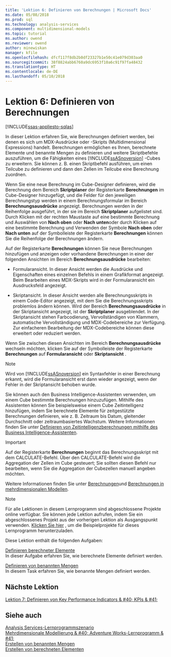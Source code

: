 ```yaml
---
title: 'Lektion 6: Definieren von Berechnungen | Microsoft Docs'
ms.date: 05/08/2018
ms.prod: sql
ms.technology: analysis-services
ms.component: multidimensional-models
ms.topic: tutorial
ms.author: owend
ms.reviewer: owend
author: minewiskan
manager: kfile
ms.openlocfilehash: dfcf117f8db2b0df23327b1e50c41e079d303aa0
ms.sourcegitcommit: 38f8824abb6760a9dc6953f10a6c91f97fa48432
ms.translationtype: HT
ms.contentlocale: de-DE
ms.lasthandoff: 05/10/2018
---
```

# <a name="lesson-6-defining-calculations"></a>Lektion 6: Definieren von Berechnungen
[!INCLUDE[ssas-appliesto-sqlas](../includes/ssas-appliesto-sqlas.md)]

In dieser Lektion erfahren Sie, wie Berechnungen definiert werden, bei denen es sich um MDX-Ausdrücke oder -Skripts (Multidimensional Expressions) handelt. Berechnungen ermöglichen es Ihnen, berechnete Elemente und benannte Mengen zu definieren und weitere Skriptbefehle auszuführen, um die Fähigkeiten eines [!INCLUDE[ssASnoversion](../includes/ssasnoversion-md.md)] -Cubes zu erweitern. Sie können z. B. einen Skriptbefehl ausführen, um einen Teilcube zu definieren und dann den Zellen im Teilcube eine Berechnung zuordnen.  
  
Wenn Sie eine neue Berechnung im Cube-Designer definieren, wird die Berechnung dem Bereich **Skriptplaner** der Registerkarte **Berechnungen** im Cube-Designer hinzugefügt, und die Felder für den jeweiligen Berechnungstyp werden in einem Berechnungsformular im Bereich **Berechnungsausdrücke** angezeigt. Berechnungen werden in der Reihenfolge ausgeführt, in der sie im Bereich **Skriptplaner** aufgelistet sind. Durch Klicken mit der rechten Maustaste auf eine bestimmte Berechnung und Auswählen von **Nach oben** oder **Nach unten**oder durch Klicken auf eine bestimmte Berechnung und Verwenden der Symbole **Nach oben** oder **Nach unten** auf der Symbolleiste der Registerkarte **Berechnungen** können Sie die Reihenfolge der Berechnungen ändern.  
  
Auf der Registerkarte **Berechnungen** können Sie neue Berechnungen hinzufügen und anzeigen oder vorhandene Berechnungen in einer der folgenden Ansichten im Bereich **Berechnungsausdrücke** bearbeiten:  
  
-   Formularansicht. In dieser Ansicht werden die Ausdrücke und Eigenschaften eines einzelnen Befehls in einem Grafikformat angezeigt. Beim Bearbeiten eines MDX-Skripts wird in der Formularansicht ein Ausdrucksfeld angezeigt.  
  
-   Skriptansicht. In dieser Ansicht werden alle Berechnungsskripts in einem Code-Editor angezeigt, mit dem Sie die Berechnungsskripts problemlos ändern können. Wird der Bereich **Berechnungsausdrücke** in der Skriptansicht angezeigt, ist der **Skriptplaner** ausgeblendet. In der Skriptansicht stehen Farbcodierung, Vervollständigen von Klammern, automatische Vervollständigung und MDX-Codebereiche zur Verfügung. Zur einfacheren Bearbeitung der MDX-Codebereiche können diese erweitert oder reduziert werden.  
  
Wenn Sie zwischen diesen Ansichten im Bereich **Berechnungsausdrücke** wechseln möchten, klicken Sie auf der Symbolleiste der Registerkarte **Berechnungen** auf **Formularansicht** oder **Skriptansicht** .  
  
> [!NOTE]  
> Wird von [!INCLUDE[ssASnoversion](../includes/ssasnoversion-md.md)] ein Syntaxfehler in einer Berechnung erkannt, wird die Formularansicht erst dann wieder angezeigt, wenn der Fehler in der Skriptansicht behoben wurde.  
  
Sie können auch den Business Intelligence-Assistenten verwenden, um einem Cube bestimmte Berechnungen hinzuzufügen. Mithilfe des Assistenten können Sie beispielsweise einem Cube Zeitintelligenz hinzufügen, indem Sie berechnete Elemente für zeitgestützte Berechnungen definieren, wie z. B. Zeitraum bis Datum, gleitender Durchschnitt oder zeitraumbasiertes Wachstum. Weitere Informationen finden Sie unter [Definieren von Zeitintelligenzberechnungen mithilfe des Business Intelligence-Assistenten](../analysis-services/multidimensional-models/define-time-intelligence-calculations-using-the-business-intelligence-wizard.md).  
  
> [!IMPORTANT]  
> Auf der Registerkarte **Berechnungen** beginnt das Berechnungsskript mit dem CALCULATE-Befehl. Über den CALCULATE-Befehl wird die Aggregation der Zellen im Cube gesteuert; Sie sollten diesen Befehl nur bearbeiten, wenn Sie die Aggregation der Cubezellen manuell angeben möchten.  
  
Weitere Informationen finden Sie unter [Berechnungen](../analysis-services/multidimensional-models-olap-logical-cube-objects/calculations.md)und [Berechnungen in mehrdimensionalen Modellen](../analysis-services/multidimensional-models/calculations-in-multidimensional-models.md).  
  
> [!NOTE]  
> Für alle Lektionen in diesem Lernprogramm sind abgeschlossene Projekte online verfügbar. Sie können jede Lektion aufrufen, indem Sie ein abgeschlossenes Projekt aus der vorherigen Lektion als Ausgangspunkt verwenden. [Klicken Sie hier](http://go.microsoft.com/fwlink/?LinkID=221866) , um die Beispielprojekte für dieses Lernprogramm herunterzuladen.  
  
Diese Lektion enthält die folgenden Aufgaben:  
  
[Definieren berechneter Elemente](../analysis-services/lesson-6-1-defining-calculated-members.md)  
In dieser Aufgabe erfahren Sie, wie berechnete Elemente definiert werden.  
  
[Definieren von benannten Mengen](../analysis-services/lesson-6-2-defining-named-sets.md)  
In diesem Task erfahren Sie, wie benannte Mengen definiert werden.  
  
## <a name="next-lesson"></a>Nächste Lektion  
[Lektion 7: Definieren von Key Performance Indicators & #40; KPIs & #41;](../analysis-services/lesson-7-defining-key-performance-indicators-kpis.md)  
  
## <a name="see-also"></a>Siehe auch  
[Analysis Services-Lernprogrammszenario](../analysis-services/analysis-services-tutorial-scenario.md)  
[Mehrdimensionale Modellierung & #40; Adventure Works-Lernprogramm & #41;](../analysis-services/multidimensional-modeling-adventure-works-tutorial.md)  
[Erstellen von benannten Mengen](../analysis-services/multidimensional-models/create-named-sets.md)  
[Erstellen von berechneten Elementen](../analysis-services/multidimensional-models/create-calculated-members.md)  
  
  
  
